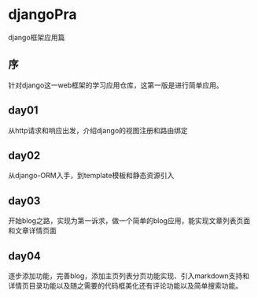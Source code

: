 # djangoPra
django框架应用篇

## 序

针对django这一web框架的学习应用仓库，这第一版是进行简单应用。

## day01

从http请求和响应出发，介绍django的视图注册和路由绑定

## day02

从django-ORM入手，到template模板和静态资源引入

## day03 

开始blog之路，实现为第一诉求，做一个简单的blog应用，能实现文章列表页面和文章详情页面

## day04

逐步添加功能，完善blog，添加主页列表分页功能实现、引入markdown支持和详情页目录功能以及随之需要的代码框美化还有评论功能以及简单搜索功能。